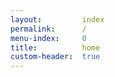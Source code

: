 ```yaml
---
layout:         index
permalink:      /
menu-index:     0
title:          home
custom-header:  true
---
```

